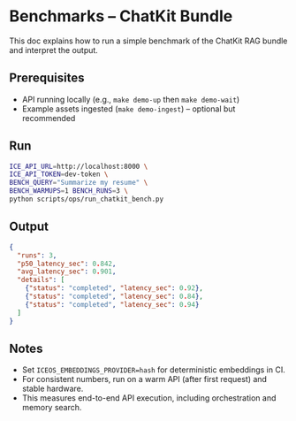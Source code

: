 # Benchmarks – ChatKit Bundle

This doc explains how to run a simple benchmark of the ChatKit RAG bundle and interpret the output.

## Prerequisites
- API running locally (e.g., `make demo-up` then `make demo-wait`)
- Example assets ingested (`make demo-ingest`) – optional but recommended

## Run
```bash
ICE_API_URL=http://localhost:8000 \
ICE_API_TOKEN=dev-token \
BENCH_QUERY="Summarize my resume" \
BENCH_WARMUPS=1 BENCH_RUNS=3 \
python scripts/ops/run_chatkit_bench.py
```

## Output
```json
{
  "runs": 3,
  "p50_latency_sec": 0.842,
  "avg_latency_sec": 0.901,
  "details": [
    {"status": "completed", "latency_sec": 0.92},
    {"status": "completed", "latency_sec": 0.84},
    {"status": "completed", "latency_sec": 0.94}
  ]
}
```

## Notes
- Set `ICEOS_EMBEDDINGS_PROVIDER=hash` for deterministic embeddings in CI.
- For consistent numbers, run on a warm API (after first request) and stable hardware.
- This measures end-to-end API execution, including orchestration and memory search.
